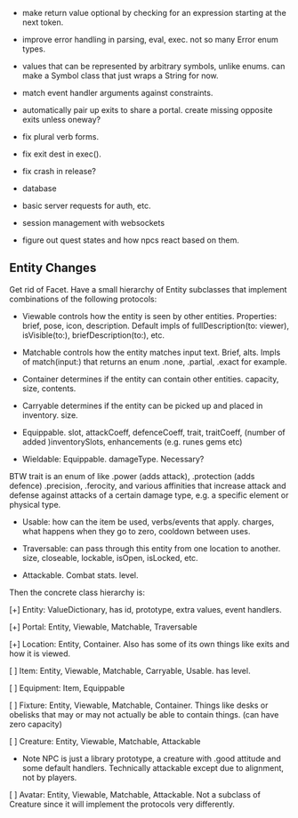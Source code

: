 - make return value optional by checking for an expression starting at the next token.

- improve error handling in parsing, eval, exec. not so many Error enum types.

- values that can be represented by arbitrary symbols, unlike enums. can make a Symbol class
  that just wraps a String for now.
  
- match event handler arguments against constraints.

- automatically pair up exits to share a portal. create missing opposite exits unless oneway?

- fix plural verb forms.

- fix exit dest in exec().

- fix crash in release?

- database

- basic server requests for auth, etc.

- session management with websockets

- figure out quest states and how npcs react based on them.

## Entity Changes

Get rid of Facet. Have a small hierarchy of Entity subclasses that implement
combinations of the following protocols:

- Viewable controls how the entity is seen by other entities. Properties: brief, pose, icon, description. Default impls of fullDescription(to: viewer), isVisible(to:), briefDescription(to:), etc.

- Matchable controls how the entity matches input text. Brief, alts. Impls of match(input:) that returns an enum .none, .partial, .exact for example.

- Container determines if the entity can contain other entities. capacity, size, contents.

- Carryable determines if the entity can be picked up and placed in inventory. size.

- Equippable. slot, attackCoeff, defenceCoeff, trait, traitCoeff, (number of added )inventorySlots, enhancements (e.g. runes gems etc)

- Wieldable: Equippable. damageType. Necessary?

BTW trait is an enum of like .power (adds attack), .protection (adds defence) .precision, .ferocity, and various affinities that increase attack and defense against attacks of a certain damage type, e.g. a specific element or physical type.

- Usable: how can the item be used, verbs/events that apply. charges, what happens when they go to zero, cooldown between uses.

- Traversable: can pass through this entity from one location to another. size, closeable, lockable, isOpen, isLocked, etc.

- Attackable. Combat stats. level.

Then the concrete class hierarchy is:

[+] Entity: ValueDictionary, has id, prototype, extra values, event handlers.

[+] Portal: Entity, Viewable, Matchable, Traversable

[+] Location: Entity, Container. Also has some of its own things like exits and how it is viewed.

[ ] Item: Entity, Viewable, Matchable, Carryable, Usable. has level.

[ ] Equipment: Item, Equippable

[ ] Fixture: Entity, Viewable, Matchable, Container. Things like desks or obelisks that may or may not actually be able to contain things. (can have zero capacity)

[ ] Creature: Entity, Viewable, Matchable, Attackable

- Note NPC is just a library prototype, a creature with .good attitude and some default handlers. Technically attackable except due to alignment, not by players.

[ ] Avatar: Entity, Viewable, Matchable, Attackable. Not a subclass of Creature since it will implement the protocols very differently.

